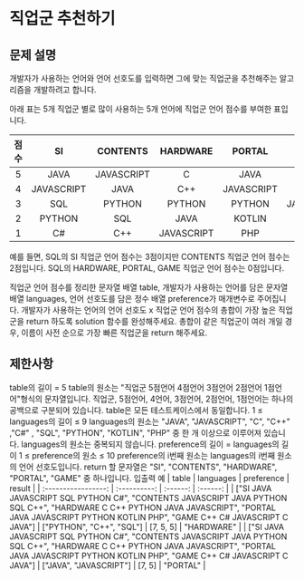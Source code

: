 # 직업군 추천하기
## 문제 설명
개발자가 사용하는 언어와 언어 선호도를 입력하면 그에 맞는 직업군을 추천해주는 알고리즘을 개발하려고 합니다.

아래 표는 5개 직업군 별로 많이 사용하는 5개 언어에 직업군 언어 점수를 부여한 표입니다.

| 점수 | SI | CONTENTS | HARDWARE | PORTAL | GAME |
| :-: | :-------: | :-------: | :-------: | :-------: | :-------: |
| 5 | JAVA | JAVASCRIPT | C | JAVA | C++ |
| 4 | JAVASCRIPT | JAVA | C++ | JAVASCRIPT | C# |
| 3 | SQL | PYTHON | PYTHON | PYTHON | JAVASCRIPT |
| 2 | PYTHON | SQL | JAVA | KOTLIN | C |
| 1 | C# | C++ | JAVASCRIPT | PHP | JAVA |

예를 들면, SQL의 SI 직업군 언어 점수는 3점이지만 CONTENTS 직업군 언어 점수는 2점입니다. SQL의 HARDWARE, PORTAL, GAME 직업군 언어 점수는 0점입니다.

직업군 언어 점수를 정리한 문자열 배열 table, 개발자가 사용하는 언어를 담은 문자열 배열 languages, 언어 선호도를 담은 정수 배열 preference가 매개변수로 주어집니다. 개발자가 사용하는 언어의 언어 선호도 x 직업군 언어 점수의 총합이 가장 높은 직업군을 return 하도록 solution 함수를 완성해주세요. 총합이 같은 직업군이 여러 개일 경우, 이름이 사전 순으로 가장 빠른 직업군을 return 해주세요.

## 제한사항
table의 길이 = 5
table의 원소는 "직업군 5점언어 4점언어 3점언어 2점언어 1점언어"형식의 문자열입니다. 직업군, 5점언어, 4언어, 3점언어, 2점언어, 1점언어는 하나의 공백으로 구분되어 있습니다.
table은 모든 테스트케이스에서 동일합니다.
1 ≤ languages의 길이 ≤ 9
languages의 원소는 "JAVA", "JAVASCRIPT", "C", "C++" ,"C#" , "SQL", "PYTHON", "KOTLIN", "PHP" 중 한 개 이상으로 이루어져 있습니다.
languages의 원소는 중복되지 않습니다.
preference의 길이 = languages의 길이
1 ≤ preference의 원소 ≤ 10
preference의 i번째 원소는 languages의 i번째 원소의 언어 선호도입니다.
return 할 문자열은 "SI", "CONTENTS", "HARDWARE", "PORTAL", "GAME" 중 하나입니다.
입출력 예
| table | languages | preference | result |
| :-----------------: | :----------: | :------: | :------: |
| ["SI JAVA JAVASCRIPT SQL PYTHON C#", "CONTENTS JAVASCRIPT JAVA PYTHON SQL C++", "HARDWARE C C++ PYTHON JAVA JAVASCRIPT", "PORTAL JAVA JAVASCRIPT PYTHON KOTLIN PHP", "GAME C++ C# JAVASCRIPT C JAVA"] | ["PYTHON", "C++", "SQL"] | [7, 5, 5] | "HARDWARE" |
| ["SI JAVA JAVASCRIPT SQL PYTHON C#", "CONTENTS JAVASCRIPT JAVA PYTHON SQL C++", "HARDWARE C C++ PYTHON JAVA JAVASCRIPT", "PORTAL JAVA JAVASCRIPT PYTHON KOTLIN PHP", "GAME C++ C# JAVASCRIPT C JAVA"] | ["JAVA", "JAVASCRIPT"] | [7, 5] | "PORTAL" |